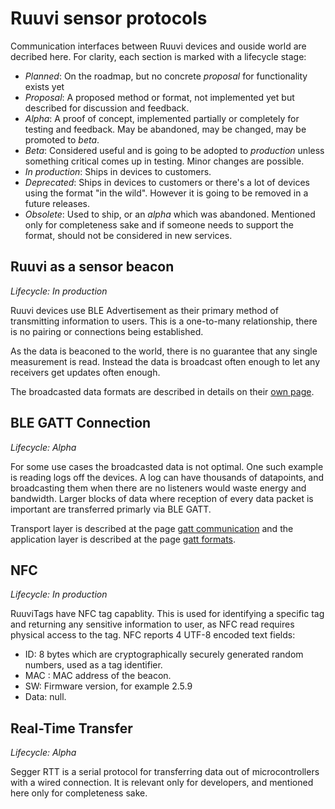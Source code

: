 # Ruuvi sensor protocols
Communication interfaces between Ruuvi devices and ouside world are decribed here. 
For clarity, each section is marked with a lifecycle stage:
 - *Planned*: On the roadmap, but no concrete *proposal* for functionality exists yet
 - *Proposal*: A proposed method or format, not implemented yet but described for discussion and feedback.
 - *Alpha*: A proof of concept, implemented partially or completely for testing and feedback. May be abandoned, may be changed, may be promoted to *beta*. 
 - *Beta*: Considered useful and is going to be adopted to *production* unless something critical comes up in testing. Minor changes are possible.
 - *In production*: Ships in devices to customers.
 - *Deprecated*: Ships in devices to customers or there's a lot of devices using the format "in the wild". However it is going to be removed in a future releases. 
 - *Obsolete*: Used to ship, or an *alpha* which was abandoned. Mentioned only for completeness sake and if someone needs to support the format, should not be considered in new services. 

## Ruuvi as a sensor beacon
*Lifecycle: In production*

Ruuvi devices use BLE Advertisement as their primary method of transmitting information to users.
This is a one-to-many relationship, there is no pairing or connections being established. 

As the data is beaconed to the world, there is no guarantee that any single measurement is read.
Instead the data is broadcast often enough to let any receivers get updates often enough.

The broadcasted data formats are described in details on their [own page](./broadcast_formats.md).

## BLE GATT Connection
*Lifecycle: Alpha*

For some use cases the broadcasted data is not optimal. One such example is reading logs
off the devices. A log can have thousands of datapoints, and broadcasting them when there are
no listeners would waste energy and bandwidth. Larger blocks of data where reception of every data packet 
is important are transferred primarly via BLE GATT. 

Transport layer is described at the page [gatt communication](./gatt_communication.md) and the
application layer is described at the page [gatt formats](./gatt_formats.md).

## NFC
*Lifecycle: In production*

RuuviTags have NFC tag capablity. This is used for identifying a specific tag and returning
any sensitive information to user, as NFC read requires physical access to the tag.
NFC reports 4 UTF-8 encoded text fields:
 - ID: 8 bytes which are cryptographically securely generated random numbers, used as a tag identifier.
 - MAC : MAC address of the beacon.
 - SW: Firmware version, for example 2.5.9
 - Data: null.

## Real-Time Transfer
*Lifecycle: Alpha*

Segger RTT is a serial protocol for transferring data out of microcontrollers with a wired connection.
It is relevant only for developers, and mentioned here only for completeness sake.
